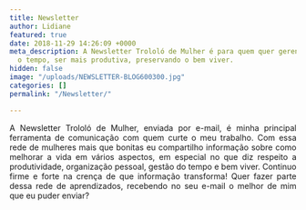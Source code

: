 ```yaml
---
title: Newsletter
author: Lidiane
featured: true
date: 2018-11-29 14:26:09 +0000
meta_description: A Newsletter Trololó de Mulher é para quem quer gerenciar melhor
  o tempo, ser mais produtiva, preservando o bem viver.
hidden: false
image: "/uploads/NEWSLETTER-BLOG600300.jpg"
categories: []
permalink: "/Newsletter/"

---
```

<p align="justify">A Newsletter Trololó de Mulher, enviada por e-mail, é minha principal ferramenta de comunicação com quem curte o meu trabalho. Com essa rede de mulheres mais que bonitas eu compartilho informação sobre como melhorar a vida em vários aspectos, em especial no que diz respeito a produtividade, organização pessoal, gestão do tempo e bem viver. Continuo firme e forte na crença de que informação transforma! Quer fazer parte dessa rede de aprendizados, recebendo no seu e-mail o melhor de mim que eu puder enviar?</p>

<p align="center"></p>
